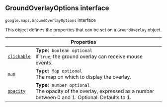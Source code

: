 
<devsite-heading text=" GroundOverlayOptions interface" for="GroundOverlayOptions" level="h2" link="" toc="" back-to-top=""><h2 id="GroundOverlayOptions" is-upgraded="">GroundOverlayOptions interface </h2></devsite-heading>
<p>
<code translate="no" dir="ltr"><span itemprop="path">google.maps</span>.<span itemprop="name">GroundOverlayOptions</span></code>
interface
</p>
<p>This object defines the properties that can be set on a <code translate="no" dir="ltr">GroundOverlay</code> object.</p>
<div class="devsite-table-wrapper"><table class="properties responsive" summary="interface GroundOverlayOptions - Properties">
<thead>
<tr><th colspan="2">Properties</th>
</tr></thead>
<tbody>
<tr id="GroundOverlayOptions.clickable">
<td itemprop="property"><code translate="no" dir="ltr"><a class="secret-link" href="#GroundOverlayOptions.clickable"><span>clickable</span></a></code></td>
<td><div><strong>Type:</strong>&nbsp; <code translate="no" dir="ltr">boolean <span class="optional-type-annotation">optional</span></code></div>
<div class="desc">If <code translate="no" dir="ltr">true</code>, the ground overlay can receive mouse events.</div></td>
</tr>
<tr id="GroundOverlayOptions.map">
<td itemprop="property"><code translate="no" dir="ltr"><a class="secret-link" href="#GroundOverlayOptions.map"><span>map</span></a></code></td>
<td><div><strong>Type:</strong>&nbsp; <code translate="no" dir="ltr"><a href="Map.md">Map</a> <span class="optional-type-annotation">optional</span></code></div>
<div class="desc">The map on which to display the overlay.</div></td>
</tr>
<tr id="GroundOverlayOptions.opacity">
<td itemprop="property"><code translate="no" dir="ltr"><a class="secret-link" href="#GroundOverlayOptions.opacity"><span>opacity</span></a></code></td>
<td><div><strong>Type:</strong>&nbsp; <code translate="no" dir="ltr">number <span class="optional-type-annotation">optional</span></code></div>
<div class="desc">The opacity of the overlay, expressed as a number between 0 and 1. Optional. Defaults to 1.</div></td>
</tr>
</tbody>
</table></div>
<script src="replace_links.js"></script>
